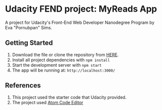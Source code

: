 # Udacity FEND project: MyReads App

A project for Udacity's Front-End Web Developer Nanodegree Program by Eva "Pornubpan" Sims.

## Getting Started
1. Download the file or clone the repository from  [HERE](https://github.com/whanipoo/reactnd-project-myreads-starter).
2. Install all project dependencies with `npm install`
3. Start the development server with `npm start`
4. The app will be running at: `http://localhost:3000/`

## References
1. This project used the starter code that Udacity provided.
2. The project used [Atom Code Editor](https://atom.io/)
